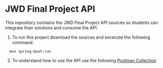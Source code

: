 # JWD Final Project API
This repository cointains the JWD Final Project API sources so students can integrate their solutions and consume the API.

1. To run this project download the sources and excecute the following command:

```shell
  mvn spring-boot:run
```

2. To understand how to use the API use the following [Postman Collection](https://www.getpostman.com/collections/b787f57e4c0fc1be2194)
